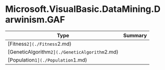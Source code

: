 ﻿
# Microsoft.VisualBasic.DataMining.Darwinism.GAF

|Type|Summary|
|----|-------|
|[Fitness`2](./Fitness`2.md)||
|[GeneticAlgorithm`2](./GeneticAlgorithm`2.md)||
|[Population`1](./Population`1.md)||

